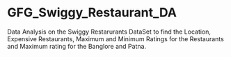 # GFG_Swiggy_Restaurant_DA
Data Analysis on the Swiggy Restarurants DataSet to find the Location, Expensive Restaurants, Maximum and Minimum Ratings for the Restaurants and  Maximum rating for the Banglore and Patna.
